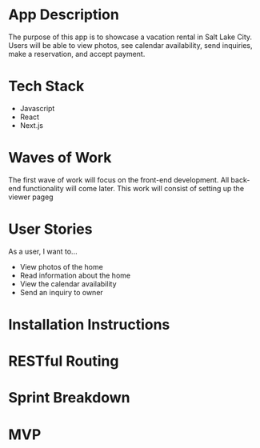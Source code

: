 # App Description
The purpose of this app is to showcase a vacation rental in Salt Lake City. Users will be able to view photos, see calendar availability, send inquiries, make a reservation, and accept payment. 

# Tech Stack
* Javascript
* React
* Next.js

# Waves of Work
The first wave of work will focus on the front-end development. All back-end functionality will come later. This work will consist of setting up the viewer pageg

# User Stories
As a user, I want to...
- View photos of the home
- Read information about the home
- View the calendar availability
- Send an inquiry to owner

# Installation Instructions

# RESTful Routing

# Sprint Breakdown

# MVP


